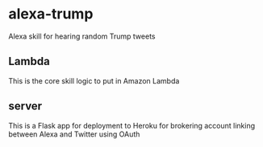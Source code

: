 # alexa-trump
Alexa skill for hearing random Trump tweets

## Lambda
This is the core skill logic to put in Amazon Lambda

## server
This is a Flask app for deployment to Heroku for brokering account linking
between Alexa and Twitter using OAuth
